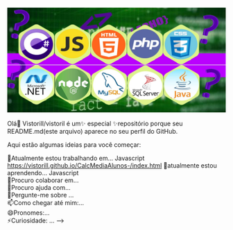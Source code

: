 
![linguagens_2020](https://raw.githubusercontent.com/Vistorill/DeveloperPortifolio/main/AWERRWERWER.jpg)

Olá👋
Vistorill/vistoril é um✨ especial ✨repositório porque seu README.md(este arquivo) aparece no seu perfil do GitHub.

Aqui estão algumas ideias para você começar:

🔭Atualmente estou trabalhando em... Javascript<br>
https://vistorill.github.io/CalcMediaAlunos-/index.html
🌱atualmente estou aprendendo... Javascript<br>
👯Procuro colaborar em...<br>
🤔Procuro ajuda com...<br>
💬Pergunte-me sobre ...<br>
📫Como chegar até mim:...<br>
😄Pronomes:...<br>
⚡Curiosidade: ... --><br>
